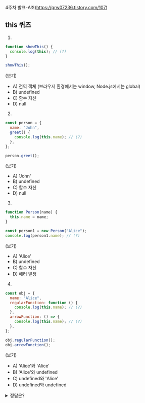 4주차 발표-A조(https://grw07236.tistory.com/107)

## this 퀴즈

1.

```javascript
function showThis() {
  console.log(this); // (?)
}

showThis();
```

(보기)

- A) 전역 객체 (브라우저 환경에서는 window, Node.js에서는 global)
- B) undefined
- C) 함수 자신
- D) null

2.

```javascript
const person = {
  name: "John",
  greet() {
    console.log(this.name); // (?)
  },
};

person.greet();
```

(보기)

- A) 'John'
- B) undefined
- C) 함수 자신
- D) null

3.

```javascript
function Person(name) {
  this.name = name;
}

const person1 = new Person("Alice");
console.log(person1.name); // (?)
```

(보기)

- A) 'Alice'
- B) undefined
- C) 함수 자신
- D) 에러 발생

4.

```javascript
const obj = {
  name: "Alice",
  regularFunction: function () {
    console.log(this.name); // (?)
  },
  arrowFunction: () => {
    console.log(this.name); // (?)
  },
};

obj.regularFunction();
obj.arrowFunction();
```

(보기)

- A) 'Alice'와 'Alice'
- B) 'Alice'와 undefined
- C) undefined와 'Alice'
- D) undefined와 undefined

<details>
	<summary>정답은?</summary>
  	<div markdown="1">
    <ul>
    <li>퀴즈 1: A) 전역 객체</li>
     <li>퀴즈 2: A) 'John'</li>
      <li>퀴즈 3: A) 'Alice'</li>
       <li>퀴즈 4: B) 'Alice'와 undefined</li>
    </ul>
  	</div>
</details>
